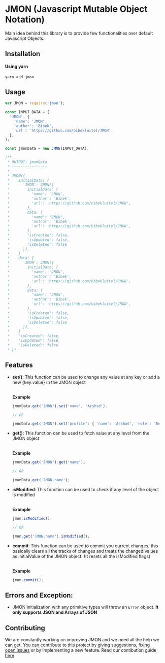 # JMON (Javascript Mutable Object Notation)

Main idea behind this library is to provide few functionalities over default Javascript Objects.

## Installation

#### Using yarn
```
yarn add jmon
```

## Usage

```javascript
var JMON = require('jmon');

const INPUT_DATA = {
  'JMON': {
    'name': 'JMON',
    'author': 'Bibek',
    'url': 'https://github.com/bibekluitel/JMON',
  },
};

const jmonData = new JMON(INPUT_DATA);

/**
 * OUTPUT: jmonData
 * ----------------
 * 
 * JMON({
 *    initialData: {
 *      'JMON': JMON({
 *        initialData: {
 *          'name': 'JMON',
 *          'author': 'Bibek',
 *          'url': 'https://github.com/bibekluitel/JMON',
 *        },
 *        data: {
 *          'name': 'JMON',
 *          'author': 'Bibek',
 *          'url': 'https://github.com/bibekluitel/JMON',
 *        },
 *        'isCreated': false,
 *        'isUpdated': false,
 *        'isDeleted': false
 *      }),
 *    }
 *    data: {
 *      'JMON': JMON({
 *        initialData: {
 *          'name': 'JMON',
 *          'author': 'Bibek',
 *          'url': 'https://github.com/bibekluitel/JMON',
 *        },
 *        data: {
 *          'name': 'JMON',
 *          'author': 'Bibek',
 *          'url': 'https://github.com/bibekluitel/JMON',
 *        },
 *        'isCreated': false,
 *        'isUpdated': false,
 *        'isDeleted': false
 *      }),
 *    }
 *    'isCreated': false,
 *    'isUpdated': false,
 *    'isDeleted': false
 * })
```
## Features

- **set()**: This function can be used to change any value at any key or add a new {key:value} in the JMON object

  <br/><b>Example</b><br/>

  ```javascript
  jmonData.get('JMON').set('name', 'Arshad');

  // OR

  jmonData.get('JMON').set('profile': { 'name': 'Arshad', 'role': 'Developer' });
  ```

- **get()**: This function can be used to fetch value at any level from the JMON object

  <br/><b>Example</b><br/>

  ```javascript
  jmonData.get('JMON').get('name');

  // OR 

  jmonData.get('JMON.name');
  ```

- **isModified**: This function can be used to check if any level of the object is modified

  <br/><b>Example</b><br/>

  ```javascript
  jmon.isModified();

  // OR

  jmon.get('JMON.name').isModified();
  ```

- **commit**: This function can be used to commit you current changes, this basically clears all the tracks of changes and treats the changed values as initialValue of the JMON object. (It resets all the isModified flags)

  <br/><b>Example</b>
  
  ```javascript
  jmon.commit();
  ```
## Errors and Exception:
 - JMON initialization with any primitive types will throw an `Error` object. <b>It only supports JSON and Arrays of JSON </b>

## Contributing

We are constantly working on improving JMON and we need all the help we can get. 
You can contribute to this project by giving [suggestions](https://github.com/bibekluitel/JMON/issues/new?assignees=&labels=&template=custom.md&title=), fixing [open issues](https://github.com/bibekluitel/JMON/issues) or by implementing a new feature. Read our contibution guide [here](https://github.com/bibekluitel/JMON/blob/master/CONTRIBUTING.md)
